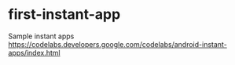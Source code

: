 # first-instant-app
Sample instant apps https://codelabs.developers.google.com/codelabs/android-instant-apps/index.html
